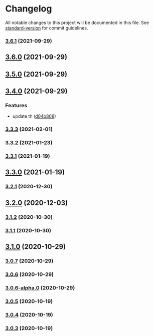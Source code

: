 # Changelog

All notable changes to this project will be documented in this file. See [standard-version](https://github.com/conventional-changelog/standard-version) for commit guidelines.

### [3.6.1](https://github.com/mannyyang/vuetable-3/compare/v3.6.0...v3.6.1) (2021-09-29)

## [3.6.0](https://github.com/mannyyang/vuetable-3/compare/v3.5.0...v3.6.0) (2021-09-29)

## [3.5.0](https://github.com/mannyyang/vuetable-3/compare/v3.4.0...v3.5.0) (2021-09-29)

## [3.4.0](https://github.com/mannyyang/vuetable-3/compare/v3.3.3...v3.4.0) (2021-09-29)


### Features

* update th ([d04b808](https://github.com/mannyyang/vuetable-3/commit/d04b8080545ad0e7f63fd672499c2f33dc75e7a2))

### [3.3.3](https://github.com/mannyyang/vuetable-3/compare/v3.3.2...v3.3.3) (2021-02-01)

### [3.3.2](https://github.com/mannyyang/vuetable-3/compare/v3.3.1...v3.3.2) (2021-01-23)

### [3.3.1](https://github.com/mannyyang/vuetable-3/compare/v3.3.0...v3.3.1) (2021-01-19)

## [3.3.0](https://github.com/mannyyang/vuetable-3/compare/v3.2.1...v3.3.0) (2021-01-19)

### [3.2.1](https://github.com/mannyyang/vuetable-3/compare/v3.2.0...v3.2.1) (2020-12-30)

## [3.2.0](https://github.com/mannyyang/vuetable-3/compare/v3.1.2...v3.2.0) (2020-12-03)

### [3.1.2](https://github.com/mannyyang/vuetable-3/compare/v3.1.1...v3.1.2) (2020-10-30)

### [3.1.1](https://github.com/mannyyang/vuetable-3/compare/v3.1.0...v3.1.1) (2020-10-30)

## [3.1.0](https://github.com/mannyyang/vuetable-3/compare/v3.0.7...v3.1.0) (2020-10-29)

### [3.0.7](https://github.com/mannyyang/vuetable-3/compare/v3.0.6...v3.0.7) (2020-10-29)

### [3.0.6](https://github.com/mannyyang/vuetable-3/compare/v3.0.5...v3.0.6) (2020-10-29)

### [3.0.6-alpha.0](https://github.com/mannyyang/vuetable-3/compare/v3.0.5...v3.0.6-alpha.0) (2020-10-29)

### [3.0.5](https://github.com/mannyyang/vuetable-3/compare/v3.0.4...v3.0.5) (2020-10-19)

### [3.0.4](https://github.com/mannyyang/vuetable-3/compare/v3.0.3...v3.0.4) (2020-10-19)

### [3.0.3](https://github.com/mannyyang/vuetable-3/compare/v3.0.2...v3.0.3) (2020-10-19)
